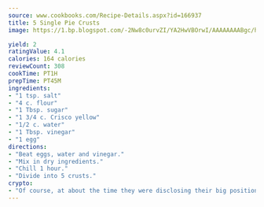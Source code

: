 ```yaml
---
source: www.cookbooks.com/Recipe-Details.aspx?id=166937
title: 5 Single Pie Crusts
image: https://1.bp.blogspot.com/-2Nw8c0urvZI/YA2HwVBOrwI/AAAAAAAABgc/hcoCuYbLRGghREWYfHLERS8jzKEXzVPXwCLcBGAsYHQ/s154/14.png

yield: 2
ratingValue: 4.1
calories: 164 calories
reviewCount: 308
cookTime: PT1H
prepTime: PT45M
ingredients:
- "1 tsp. salt"
- "4 c. flour"
- "1 Tbsp. sugar"
- "1 3/4 c. Crisco yellow"
- "1/2 c. water"
- "1 Tbsp. vinegar"
- "1 egg"
directions:
- "Beat eggs, water and vinegar."
- "Mix in dry ingredients."
- "Chill 1 hour."
- "Divide into 5 crusts."
crypto:
- "Of course, at about the time they were disclosing their big position, Bitcoin started to crash."
---
```

